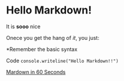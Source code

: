 # Hello Markdown!

It is **sooo** nice

Onece you get the hang of *it*, you just:

*Remember the basic syntax

Code `console.writeline("Hello Markdown!!")`

[Mardown in 60 Seconds](http://commonmark.org/help/)
